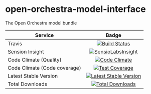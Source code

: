 open-orchestra-model-interface
==============================

The Open Orchestra model bundle

| Service       | Badge         |
| ------------- |:-------------:|
| Travis        | [![Build Status](https://travis-ci.org/open-orchestra/open-orchestra-model-interface.svg?branch=master)](https://travis-ci.org/open-orchestra/open-orchestra-model-interface)|
| Sension Insight | [![SensioLabsInsight](https://insight.sensiolabs.com/projects/26e62e9d-667a-4e7e-b8c5-78e2b1ef1133/big.png)](https://insight.sensiolabs.com/projects/26e62e9d-667a-4e7e-b8c5-78e2b1ef1133) |
| Code Climate (Quality) | [![Code Climate](https://codeclimate.com/github/open-orchestra/open-orchestra-model-interface/badges/gpa.svg)](https://codeclimate.com/github/open-orchestra/open-orchestra-model-interface) |
| Code Climate (Code coverage) | [![Test Coverage](https://codeclimate.com/github/open-orchestra/open-orchestra-model-interface/badges/coverage.svg)](https://codeclimate.com/github/open-orchestra/open-orchestra-model-interface/coverage) |
| Latest Stable Version | [![Latest Stable Version](https://poser.pugx.org/open-orchestra/open-orchestra-model-interface/v/stable)](https://packagist.org/packages/open-orchestra/open-orchestra-model-interface) |
| Total Downloads | [![Total Downloads](https://poser.pugx.org/open-orchestra/open-orchestra-model-interface/downloads)](https://packagist.org/packages/open-orchestra/open-orchestra-model-interface) |
